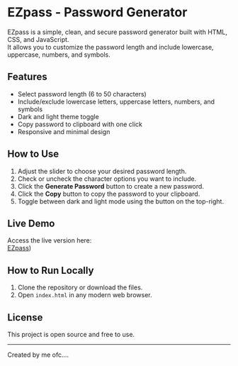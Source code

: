 # EZpass - Password Generator

EZpass is a simple, clean, and secure password generator built with HTML, CSS, and JavaScript.  
It allows you to customize the password length and include lowercase, uppercase, numbers, and symbols.

## Features

- Select password length (6 to 50 characters)
- Include/exclude lowercase letters, uppercase letters, numbers, and symbols
- Dark and light theme toggle
- Copy password to clipboard with one click
- Responsive and minimal design

## How to Use

1. Adjust the slider to choose your desired password length.
2. Check or uncheck the character options you want to include.
3. Click the **Generate Password** button to create a new password.
4. Click the **Copy** button to copy the password to your clipboard.
5. Toggle between dark and light mode using the button on the top-right.

## Live Demo

Access the live version here:  
[EZpass](https://shourya-fx.github.io/EZpass/))

## How to Run Locally

1. Clone the repository or download the files.
2. Open `index.html` in any modern web browser.

## License

This project is open source and free to use.

---

Created by me ofc....
